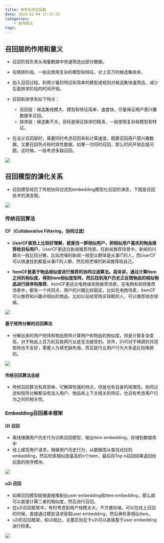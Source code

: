 ```yaml
---
title: 推荐系统召回篇
date: 2024-02-04 17:35:25
categories:
    - 推荐算法
tags:
---
```


## 召回层的作用和意义

- 召回阶段负责从海量数据中快速筛选出部分数据。
- 在精排阶段，一般会使用复杂的模型和特征，对上百万的候选集排序。
- 加入召回过程，利用少量的特征和简单的模型或规则对候选集快速筛选，减少后面排序阶段的时间开销。

- 召回和排序有如下特点：
    - 召回层：候选集规模大、模型和特征简单、速度快，尽量保证用户感兴趣数据多召回。
    - 排序层：候选集不大，目标是保证排序的精准，一般使用复杂和模型和特征。

- 在设计召回层时，需要同时考虑召回率和计算速度，既要召回用户感兴趣数据，又要召回热点和时效性数据，如果一次同时召回，那么时间开销会是问题。这时候，一般考虑多路召回。

![](/img/note/202402041757.png)

## 召回模型的演化关系

- 召回模型经历了传统协同过滤到embedding模型化召回的演变，下图是召回技术的演变图。

![](/img/note/202402041801.jpeg)

### 传统召回算法

#### CF（Collaborative Filtering，协同过滤）

- **UserCF直观上比较好理解，就是找一群相似用户，把相似用户喜欢的物品推荐给目标用户**。UserCF更适合新闻推荐场景。在新闻推荐场景中，新闻的兴趣点一般比较分散，比如虎嗅的新闻一般受众群体是从事IT的人，而UserCF可以快速找到都是从事IT的人群，然后把虎嗅的新闻推荐给自己。

- **ItemCF是基于物品相似度进行推荐的协同过滤算法。具体讲，通过计算Item之间的相似度，得到Item相似度矩阵，然后找到用户历史正反馈物品的相似物品进行排序和推荐**。ItemCF更适合电商或视频推荐场景。在电商和视频推荐场景中，都有一个共同点，用户的兴趣比较稳定。比如在电商场景，ItemCF可以推荐和兴趣点相似的商品，比如以前经常购买球鞋的人，可以推荐球衣球裤。

![](/img/note/202402041802.png)


#### 基于矩阵分解的召回算法

- 分解出来的用户矩阵和物品矩阵计算用户和物品的相似度，但是计算复杂度高，对于物品上百万的互联网行业是无法接受的。另外，SVD对于稀疏的共现矩阵也不友好，需要人为填充缺失值，而互联行业用户行为大多是比较稀疏的。

![](/img/note/202402041803.png)

#### 传统召回算法总结
- 传统召回算法有其简单、可解释性强的特点，但是也有自身的局限性。协同过滤和矩阵分解都没有加入用户、物品和上下文相关的特征，也没有考虑用户行为之间的相关性。

### Embedding召回基本框架

#### i2i 召回

- 离线根据用户历史行为训练召回模型，输出item embedding，存储到数据库中
- 线上接受用户请求，根据用户历史行为，从数据库从查找对应的embedding，然后检索相似度最高的n个item，最后将Top n召回结果返回给后面的排序模块。

![](/img/note/202402082035.png)


#### u2i 召回

- 如果召回模型能够直接推断出user embedding和item embedding，那么就可以直接计算二者的相似度，然后进行召回。
- 在u2i召回框架中，有时考虑到用户规模太大，不方便存储，可以在线上召回的时候，直接通过模型请求获取user embedding，然后再检索相似item。
- u2i的召回框架，和i2i相比，主要区别在于u2i可以直接基于user embedding进行检索。

![](/img/note/202402082036.png)


